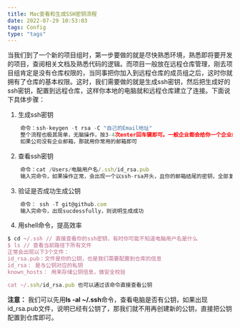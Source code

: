 ```yaml
---
title: Mac查看和生成SSH密钥流程
date: 2022-07-29 10:53:03
tags: Config
type: "tags"
---
```

  当我们到了一个新的项目组时，第一步要做的就是尽快熟悉环境，熟悉即将要开发的项目，查阅相关文档及熟悉代码的逻辑。而项目一般放在远程仓库管理，刚去项目组肯定是没有仓库权限的，当同事把你加入到远程仓库的成员组之后，这时你就拥有了仓库的基本权限。这时，我们需要做的就是生成ssh密钥，然后把生成好的ssh密钥，配置到远程仓库，这样你本地的电脑就和远程仓库建立了连接。下面说下具体步骤：

1. 生成ssh密钥
 
```javascript
    命令：ssh-keygen -t rsa -C "自己的Email地址" 
    整个流程也极其简单，无脑操作，按3-4次enter回车键即可。一般企业都会给你一个企业邮箱，email地址就填写你的企业邮箱；
    如果公司没有企业邮箱，那就用你常用的邮箱即可
```

2. 查看ssh密钥

```javascript
    命令：cat /Users/电脑用户名/.ssh/id_rsa.pub
    输入完命令，如果操作正常，会出现一个以ssh-rsa开头，且你的邮箱结尾的密钥，全部复制，在GitLab或者GitHub的SSH Keys中进行相应设置即可
```

3. 验证是否成功生成公钥

```javascript
    命令： ssh -T git@github.com
    输入完命令，出现sucdessfully，则说明生成成功
```

4. 用shell命令，提高效率
  
```javascript
$ cd ~/.ssh // 直接查看你的ssh密钥，有时你可能不知道电脑用户名是什么
$ ls // 查看当前路径下所有文件
正常会出现以下3个文件：
id_rsa.pub：文件是你的公钥，也是我们需要配置到仓库的信息
id_rsa： 是与公钥对应的私钥
known_hosts： 用来存储公钥信息，做安全校验

cat ~/.ssh/id_rsa.pub 也可以通过该命令直接查看公钥
```

**注意：** 我们可以先用**ls -al ~/.ssh**命令，查看电脑是否有公钥，如果出现id_rsa.pub文件，说明已经有公钥了，那我们就不用再创建新的公钥，直接把公钥配置到仓库即可。